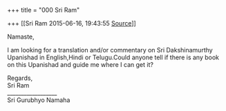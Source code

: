 +++
title = "000 Sri Ram"

+++
[[Sri Ram	2015-06-16, 19:43:55 [Source](https://groups.google.com/g/samskrita/c/uOU_rNjaeLI)]]



Namaste,  
  
I am looking for a translation and/or commentary on Sri Dakshinamurthy Upanishad in English,Hindi or Telugu.Could anyone tell if there is any book on this Upanishad and guide me where I can get it?  
  
Regards,  
Sri Ram  
\_\_\_\_\_\_\_\_\_\_\_\_\_\_\_\_\_\_  
Sri Gurubhyo Namaha  

